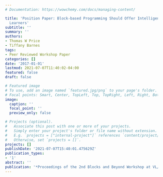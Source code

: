 ```yaml
---
# Documentation: https://wowchemy.com/docs/managing-content/

title: 'Position Paper: Block-based Programming Should Offer Intelligent Support for
  Learners'
subtitle: ''
summary: ''
authors:
- Thomas W Price
- Tiffany Barnes
tags:
- Peer Reviewed Workshop Paper
categories: []
date: '2017-01-01'
lastmod: 2021-07-07T11:40:02-04:00
featured: false
draft: false

# Featured image
# To use, add an image named `featured.jpg/png` to your page's folder.
# Focal points: Smart, Center, TopLeft, Top, TopRight, Left, Right, BottomLeft, Bottom, BottomRight.
image:
  caption: ''
  focal_point: ''
  preview_only: false

# Projects (optional).
#   Associate this post with one or more of your projects.
#   Simply enter your project's folder or file name without extension.
#   E.g. `projects = ["internal-project"]` references `content/project/deep-learning/index.md`.
#   Otherwise, set `projects = []`.
projects: []
publishDate: '2021-07-07T15:40:01.475629Z'
publication_types:
- '1'
abstract: ''
publication: '*Proceedings of the 2nd Blocks and Beyond Workshop at VL/HCC*'
---
```

